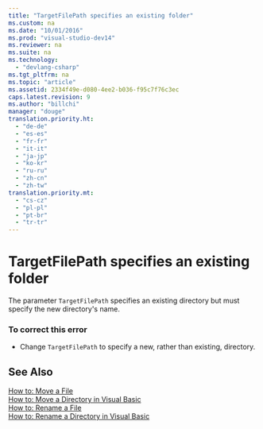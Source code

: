 ```yaml
---
title: "TargetFilePath specifies an existing folder"
ms.custom: na
ms.date: "10/01/2016"
ms.prod: "visual-studio-dev14"
ms.reviewer: na
ms.suite: na
ms.technology: 
  - "devlang-csharp"
ms.tgt_pltfrm: na
ms.topic: "article"
ms.assetid: 2334f49e-d080-4ee2-b036-f95c7f76c3ec
caps.latest.revision: 9
ms.author: "billchi"
manager: "douge"
translation.priority.ht: 
  - "de-de"
  - "es-es"
  - "fr-fr"
  - "it-it"
  - "ja-jp"
  - "ko-kr"
  - "ru-ru"
  - "zh-cn"
  - "zh-tw"
translation.priority.mt: 
  - "cs-cz"
  - "pl-pl"
  - "pt-br"
  - "tr-tr"
---
```

# TargetFilePath specifies an existing folder
The parameter `TargetFilePath` specifies an existing directory but must specify the new directory's name.  
  
### To correct this error  
  
-   Change `TargetFilePath` to specify a new, rather than existing, directory.  
  
## See Also  
 [How to: Move a File](../Topic/How%20to:%20Move%20a%20File%20in%20Visual%20Basic.md)   
 [How to: Move a Directory in Visual Basic](assetId:///0f26d1ef-c0a0-4445-8eb0-9b7d0490411c)   
 [How to: Rename a File](../Topic/How%20to:%20Rename%20a%20File%20in%20Visual%20Basic.md)   
 [How to: Rename a Directory in Visual Basic](assetId:///780c7afc-a03c-4b01-865a-510fe331b1cc)